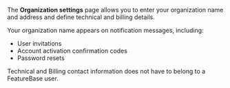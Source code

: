 The **Organization settings** page allows you to enter your organization name and address and define technical and billing details.

Your organization name appears on notification messages, including:
* User invitations
* Account activation confirmation codes
* Password resets

Technical and Billing contact information does not have to belong to a FeatureBase user.
